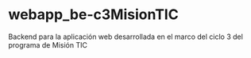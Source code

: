 # webapp_be-c3MisionTIC
Backend para la aplicación web desarrollada en el marco del ciclo 3 del programa de Misión TIC
